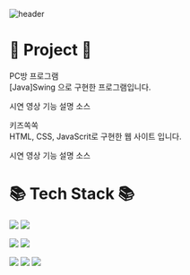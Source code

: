 ![header](https://capsule-render.vercel.app/api?type=wa&color=auto&height=300&section=header&text=capsule%20render&fontSize=90)


# 🔎 Project 🔎

PC방 프로그램<br>
[Java]Swing 으로 구현한 프로그램입니다.

시연 영상
기능 설명 
소스

키즈쏙쏙<br>
HTML, CSS, JavaScrit로 구현한 웹 사이트 입니다.

시연 영상
기능 설명
소스


# 📚 Tech Stack 📚
<img src="https://img.shields.io/badge/JAVA-007396?style=for-the-badge&logo=MySQ&logoColor=white">&nbsp;<img src="https://img.shields.io/badge/Spring-6DB33F?style=flat-square&logo=Spring&logoColor=white"/>

<img src="https://img.shields.io/badge/-C%23-239120?style=flat-square&logo=CSharp&logoColor=white"/>

<img src="https://img.shields.io/badge/MySQL-4479A1?style=flat-square&logo=MySQL&logoColor=white"/>

<img src="https://img.shields.io/badge/HTML5-E34F26?style=flat-square&logo=HTML5&logoColor=white"/>&nbsp;<img src="https://img.shields.io/badge/CSS3-1572B6?style=flat-square&logo=CSS3&logoColor=white"/>&nbsp;<img src="https://img.shields.io/badge/JavaScript-F7DF1E?style=flat-square&logo=JavaScript&logoColor=black"/>

